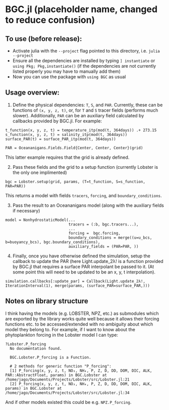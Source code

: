# BGC.jl (placeholder name, changed to reduce confusion)

## To use (before release):

- Activate julia with the `--project` flag pointed to this directory, i.e. `julia --project`
- Ensure all the dependencies are installed by typing `] instantiate` or `using Pkg; Pkg,instantiate()` (if the dependencies are not currently listed properly you may have to manually add them)
- Now you can use the package with `using BGC` as usual

## Usage overview:

1. Define the physical dependencies: `T`, `S`, and `PAR`. Currently, these can be functions of `(x, y, z, t)`, or, for `T` and `S` tracer fields (performs much slower). Additionally, `PAR` can be an auxiliary field calculated by callbacks provided by BGC.jl. For example:
```
t_function(x, y, z, t) = temperature_itp(mod(t, 364days)) .+ 273.15
s_function(x, y, z, t) = salinity_itp(mod(t, 364days))
surface_PAR(t) = surface_PAR_itp(mod(t, 364days))

PAR = Oceananigans.Fields.Field{Center, Center, Center}(grid)
```
This latter example requires that the grid is already defined.

2. Pass these fields and the grid to a setup function (currently Lobster is the only one implimented)
```
bgc = Lobster.setup(grid, params, (T=t_function, S=s_function, PAR=PAR))
```
This returns a model with fields `tracers`, `forcing`, and `boundary_conditions`.

3. Pass the result to an Oceananigans model (along with the auxiliary fields if necessary)
```
model = NonhydrostaticModel(...
                            tracers = (:b, bgc.tracers...),
                            ...
                            forcing =  bgc.forcing,
                            boundary_conditions = merge((u=u_bcs, b=buoyancy_bcs), bgc.boundary_conditions),
                            auxiliary_fields = (PAR=PAR, ))
```

4. Finally, once you have otherwise defined the simulation, setup the callback to update the PAR (here Light.update_2λ! is a function provided by BGC.jl that requires a surface PAR interpolant be passed to it. (At some point this will need to be updated to be an x, y, t interpolation).
```
simulation.callbacks[:update_par] = Callback(Light.update_2λ!, IterationInterval(1), merge(params, (surface_PAR=surface_PAR,)))

```

## Notes on library structure
I think having the models (e.g. LOBSTER, NPZ, etc.) as submodules which are exported by the library works quite well because it allows their forcing functions etc. to be accessed/extended with no ambiguity about which model they belong to. For example, if I want to know about the phytoplankton forcing in the Lobster model I can type:
```
?Lobster.P_forcing
  No documentation found.

  BGC.Lobster.P_forcing is a Function.

  # 2 methods for generic function "P_forcing":
  [1] P_forcing(x, y, z, t, NO₃, NH₄, P, Z, D, DD, DOM, DIC, ALK, PAR::AbstractFloat, params) in BGC.Lobster at /home/jago/Documents/Projects/Lobster/src/Lobster.jl:21
  [2] P_forcing(x, y, z, t, NO₃, NH₄, P, Z, D, DD, DOM, DIC, ALK, params) in BGC.Lobster at /home/jago/Documents/Projects/Lobster/src/Lobster.jl:34

```
And if other models existed this could be e.g. `NPZ.P_forcing`. 
